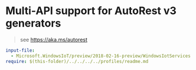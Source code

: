 # Multi-API support for AutoRest v3 generators

> see https://aka.ms/autorest

``` yaml $(enable-multi-api)
input-file:
  - Microsoft.WindowsIoT/preview/2018-02-16-preview/WindowsIotServices.json
require: $(this-folder)/../../../../profiles/readme.md
```
